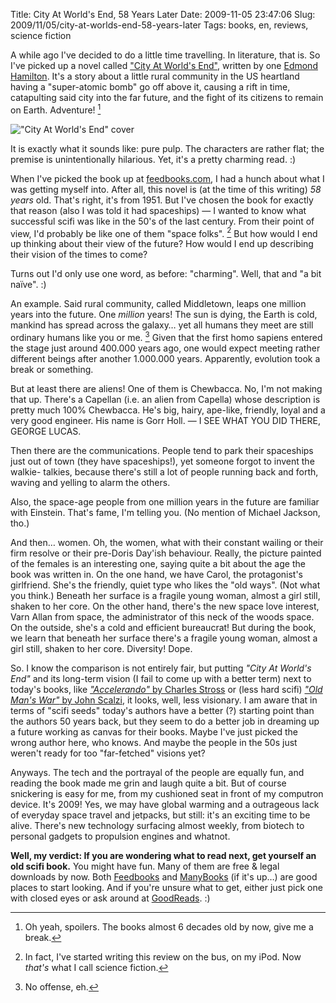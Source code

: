 Title: City At World's End, 58 Years Later
Date: 2009-11-05 23:47:06
Slug: 2009/11/05/city-at-worlds-end-58-years-later
Tags: books, en, reviews, science fiction


A while ago I've decided to do a little time travelling. In literature, that
is. So I've picked up a novel called ["City At World's End"][1], written by
one [Edmond Hamilton][2]. It's a story about a little rural community in the
US heartland having a "super-atomic bomb" go off above it, causing a rift in
time, catapulting said city into the far future, and the fight of its citizens
to remain on Earth. Adventure! [^1]

!["City At World's End" cover][4]

It is exactly what it sounds like: pure pulp. The characters are rather flat;
the premise is unintentionally hilarious. Yet, it's a pretty charming read. :)

When I've picked the book up at [feedbooks.com][5], I had a hunch about what I
was getting myself into. After all, this novel is (at the time of this
writing) _58 years_ old. That's right, it's from 1951. But I've chosen the
book for exactly that reason (also I was told it had spaceships) — I wanted to
know what successful scifi was like in the 50's of the last century. From
their point of view, I'd probably be like one of them "space folks". [^2] But
how would I end up thinking about their view of the future? How would I end up
describing their vision of the times to come?

Turns out I'd only use one word, as before: "charming". Well, that and "a bit
naïve". :)

An example. Said rural community, called Middletown, leaps one million years
into the future. One _million_ years! The sun is dying, the Earth is cold,
mankind has spread across the galaxy… yet all humans they meet are still
ordinary humans like you or me. [^3] Given that the first homo sapiens
entered the stage just around 400.000 years ago, one would expect meeting
rather different beings after another 1.000.000 years. Apparently, evolution
took a break or something.

But at least there are aliens! One of them is Chewbacca. No, I'm not making
that up. There's a Capellan (i.e. an alien from Capella) whose description is
pretty much 100% Chewbacca. He's big, hairy, ape-like, friendly, loyal and a
very good engineer. His name is Gorr Holl. — I SEE WHAT YOU DID THERE, GEORGE
LUCAS.

Then there are the communications. People tend to park their spaceships just
out of town (they have spaceships!), yet someone forgot to invent the walkie-
talkies, because there's still a lot of people running back and forth, waving
and yelling to alarm the others.

Also, the space-age people from one million years in the future are familiar
with Einstein. That's fame, I'm telling you. (No mention of Michael Jackson,
tho.)

And then… women. Oh, the women, what with their constant wailing or their firm
resolve or their pre-Doris Day'ish behaviour. Really, the picture painted of
the females is an interesting one, saying quite a bit about the age the book
was written in. On the one hand, we have Carol, the protagonist's girlfriend.
She's the friendly, quiet type who likes the "old ways". (Not what you think.)
Beneath her surface is a fragile young woman, almost a girl still, shaken to
her core. On the other hand, there's the new space love interest, Varn Allan
from space, the administrator of this neck of the woods space. On the outside,
she's a cold and efficient bureaucrat! But during the book, we learn that
beneath her surface there's a fragile young woman, almost a girl still, shaken
to her core. Diversity! Dope.

So. I know the comparison is not entirely fair, but putting _"City At World's
End"_ and its long-term vision (I fail to come up with a better term) next to
today's books, like [_"Accelerando"_ by Charles Stross][8] or (less hard
scifi) [_"Old Man's War"_ by John Scalzi][9], it looks, well, less visionary.
I am aware that in terms of "scifi seeds" today's authors have a better (?)
starting point than the authors 50 years back, but they seem to do a better
job in dreaming up a future working as canvas for their books. Maybe I've just
picked the wrong author here, who knows. And maybe the people in the 50s just
weren't ready for too "far-fetched" visions yet?

Anyways. The tech and the portrayal of the people are equally fun, and reading
the book made me grin and laugh quite a bit. But of course snickering is easy
for me, from my cushioned seat in front of my computron device. It's 2009!
Yes, we may have global warming and a outrageous lack of everyday space travel
and jetpacks, but still: it's an exciting time to be alive. There's new
technology surfacing almost weekly, from biotech to personal gadgets to
propulsion engines and whatnot.

**Well, my verdict: If you are wondering what to read next, get yourself an
old scifi book.** You might have fun. Many of them are free & legal downloads
by now. Both [Feedbooks][10] and [ManyBooks][11] (if it's up…) are good places
to start looking. And if you're unsure what to get, either just pick one with
closed eyes or ask around at [GoodReads][12]. :)


[^1]: Oh yeah, spoilers. The books almost 6 decades old by now, give me a
      break.
[^2]: In fact, I've started writing this review on the bus, on my iPod. Now
      _that's_ what I call science fiction.
[^3]: No offense, eh.

   [1]: http://www.goodreads.com/book/show/641633.City_at_World_s_End
   [2]: http://en.wikipedia.org/wiki/Edmond_Hamilton
   [3]: #fn:p234303270-1
   [4]: http://dl.dropbox.com/u/7298/blog/234303270_1.png
   [5]: http://feedbooks.com/book/2357
   [6]: #fn:p234303270-2
   [7]: #fn:p234303270-3
   [8]: http://www.goodreads.com/book/show/17863.Accelerando
   [9]: http://www.goodreads.com/book/show/51964.Old_Man_s_War
   [10]: http://feedbooks.com
   [11]: http://manybooks.net/
   [12]: http://www.goodreads.com/czottmann
   [13]: #fnref:p234303270-1
   [14]: #fnref:p234303270-2
   [15]: #fnref:p234303270-3
